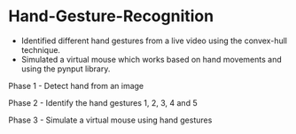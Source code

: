 # Hand-Gesture-Recognition

- Identified different hand gestures from a live video using the convex-hull technique.
- Simulated a virtual mouse which works based on hand movements and using the pynput library.

Phase 1 - Detect hand from an image

Phase 2 - Identify the hand gestures 1, 2, 3, 4 and 5

Phase 3 - Simulate a virtual mouse using hand gestures
